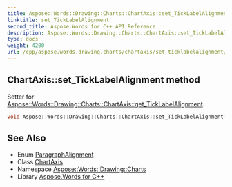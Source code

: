 ```yaml
---
title: Aspose::Words::Drawing::Charts::ChartAxis::set_TickLabelAlignment method
linktitle: set_TickLabelAlignment
second_title: Aspose.Words for C++ API Reference
description: Aspose::Words::Drawing::Charts::ChartAxis::set_TickLabelAlignment method. Setter for Aspose::Words::Drawing::Charts::ChartAxis::get_TickLabelAlignment in C++.
type: docs
weight: 4200
url: /cpp/aspose.words.drawing.charts/chartaxis/set_ticklabelalignment/
---
```

## ChartAxis::set_TickLabelAlignment method


Setter for [Aspose::Words::Drawing::Charts::ChartAxis::get_TickLabelAlignment](../get_ticklabelalignment/).

```cpp
void Aspose::Words::Drawing::Charts::ChartAxis::set_TickLabelAlignment(Aspose::Words::ParagraphAlignment value)
```

## See Also

* Enum [ParagraphAlignment](../../../aspose.words/paragraphalignment/)
* Class [ChartAxis](../)
* Namespace [Aspose::Words::Drawing::Charts](../../)
* Library [Aspose.Words for C++](../../../)
